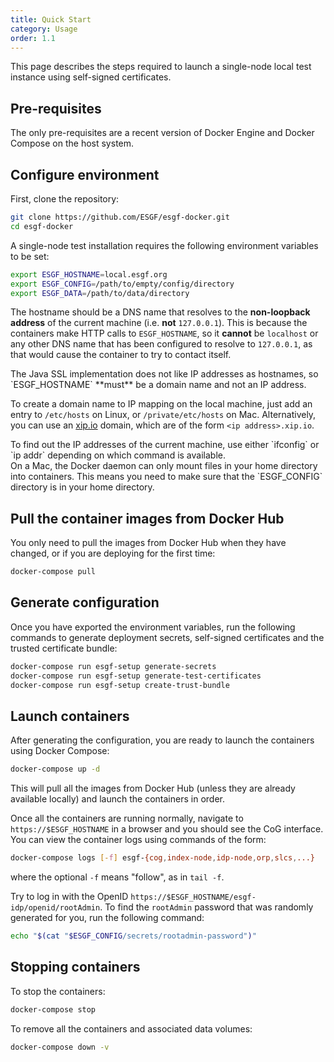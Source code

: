 ```yaml
---
title: Quick Start
category: Usage
order: 1.1
---
```


This page describes the steps required to launch a single-node local test instance
using self-signed certificates.

## Pre-requisites

The only pre-requisites are a recent version of Docker Engine and Docker Compose
on the host system.

## Configure environment

First, clone the repository:

```sh
git clone https://github.com/ESGF/esgf-docker.git
cd esgf-docker
```

A single-node test installation requires the following environment variables to be set:

```sh
export ESGF_HOSTNAME=local.esgf.org
export ESGF_CONFIG=/path/to/empty/config/directory
export ESGF_DATA=/path/to/data/directory
```

The hostname should be a DNS name that resolves to the **non-loopback address**
of the current machine (i.e. **not** `127.0.0.1`). This is because the containers
make HTTP calls to `ESGF_HOSTNAME`, so it **cannot** be `localhost` or any other
DNS name that has been configured to resolve to `127.0.0.1`, as that would cause
the container to try to contact itself.

<div class="note note-warning" markdown="1">
The Java SSL implementation does not like IP addresses as hostnames, so `ESGF_HOSTNAME`
**must** be a domain name and not an IP address.

To create a domain name to IP mapping on the local machine, just add an entry to
`/etc/hosts` on Linux, or `/private/etc/hosts` on Mac. Alternatively, you can
use an [xip.io](http://xip.io/) domain, which are of the form `<ip address>.xip.io`.
</div>

<div class="note note-info" markdown="1">
To find out the IP addresses of the current machine, use either `ifconfig` or `ip addr`
depending on which command is available.
</div>

<div class="note note-warning" markdown="1">
On a Mac, the Docker daemon can only mount files in your home directory into containers.
This means you need to make sure that the `ESGF_CONFIG` directory is in your
home directory.
</div>

## Pull the container images from Docker Hub

You only need to pull the images from Docker Hub when they have changed, or if you
are deploying for the first time:

```sh
docker-compose pull
```

## Generate configuration

Once you have exported the environment variables, run the following commands to
generate deployment secrets, self-signed certificates and the trusted certificate
bundle:

```sh
docker-compose run esgf-setup generate-secrets
docker-compose run esgf-setup generate-test-certificates
docker-compose run esgf-setup create-trust-bundle
```

## Launch containers

After generating the configuration, you are ready to launch the containers using
Docker Compose:

```sh
docker-compose up -d
```

This will pull all the images from Docker Hub (unless they are already available
locally) and launch the containers in order.

Once all the containers are running normally, navigate to `https://$ESGF_HOSTNAME`
in a browser and you should see the CoG interface. You can view the container
logs using commands of the form:

```sh
docker-compose logs [-f] esgf-{cog,index-node,idp-node,orp,slcs,...}
```

where the optional `-f` means "follow", as in `tail -f`.

Try to log in with the OpenID `https://$ESGF_HOSTNAME/esgf-idp/openid/rootAdmin`.
To find the `rootAdmin` password that was randomly generated for you, run the
following command:

```sh
echo "$(cat "$ESGF_CONFIG/secrets/rootadmin-password")"
```

## Stopping containers

To stop the containers:

```sh
docker-compose stop
```

To remove all the containers and associated data volumes:

```sh
docker-compose down -v
```
